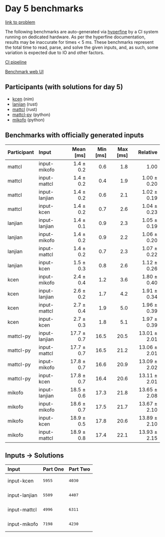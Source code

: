 # Day 5 benchmarks

[link to problem](https://adventofcode.com/2024/day/5)

The following benchmarks are auto-generated via
[hyperfine](https://github.com/sharkdp/hyperfine) by a CI system running on
dedicated hardware. As per the hyperfine documentation, results may be
inaccurate for times < 5 ms. These benchmarks represent the total time to read,
parse, and solve the given inputs, and, as such, some variation is expected due
to IO and other factors.

[CI pipeline](http://ci.papercode.net:8080/teams/main/pipelines/aoc2024)

[Benchmark web UI](https://aoc.ancalagon.black)


## Participants (with solutions for day 5)

- [kcen](https://github.com/kcen/aoc2024) (nim)
- [lanjian](https://github.com/lanjian/aoc-2024) (rust)
- [mattcl](https://github.com/mattcl/aoc2024) (rust)
- [mattcl-py](https://github.com/mattcl/aoc2024-py) (python)
- [mikofo](https://github.com/mikofo/aoc2024) (python)


## Benchmarks with officially generated inputs

| Participant | Input | Mean [ms] | Min [ms] | Max [ms] | Relative |
|:---|:---|---:|---:|---:|---:|
| mattcl | input-mikofo | 1.4 ± 0.2 | 0.6 | 1.8 | 1.00 |
| mattcl | input-mattcl | 1.4 ± 0.2 | 0.4 | 1.9 | 1.00 ± 0.20 |
| mattcl | input-lanjian | 1.4 ± 0.2 | 0.6 | 2.1 | 1.02 ± 0.19 |
| mattcl | input-kcen | 1.4 ± 0.2 | 0.7 | 2.6 | 1.04 ± 0.23 |
| lanjian | input-lanjian | 1.4 ± 0.1 | 0.9 | 2.3 | 1.05 ± 0.19 |
| lanjian | input-mikofo | 1.4 ± 0.2 | 0.9 | 2.2 | 1.06 ± 0.20 |
| lanjian | input-mattcl | 1.4 ± 0.2 | 0.7 | 2.3 | 1.07 ± 0.22 |
| lanjian | input-kcen | 1.5 ± 0.3 | 0.8 | 2.6 | 1.12 ± 0.26 |
| kcen | input-mikofo | 2.4 ± 0.4 | 1.2 | 3.6 | 1.80 ± 0.40 |
| kcen | input-lanjian | 2.6 ± 0.2 | 1.7 | 4.2 | 1.91 ± 0.34 |
| kcen | input-mattcl | 2.7 ± 0.4 | 1.9 | 5.0 | 1.96 ± 0.39 |
| kcen | input-kcen | 2.7 ± 0.3 | 1.8 | 5.1 | 1.97 ± 0.39 |
| mattcl-py | input-lanjian | 17.7 ± 0.7 | 16.5 | 20.5 | 13.01 ± 2.01 |
| mattcl-py | input-mattcl | 17.7 ± 0.7 | 16.5 | 21.2 | 13.06 ± 2.01 |
| mattcl-py | input-mikofo | 17.8 ± 0.7 | 16.6 | 20.9 | 13.09 ± 2.02 |
| mattcl-py | input-kcen | 17.8 ± 0.7 | 16.4 | 20.6 | 13.11 ± 2.01 |
| mikofo | input-lanjian | 18.5 ± 0.6 | 17.3 | 21.8 | 13.65 ± 2.08 |
| mikofo | input-mikofo | 18.6 ± 0.7 | 17.5 | 21.7 | 13.67 ± 2.10 |
| mikofo | input-kcen | 18.9 ± 0.5 | 17.8 | 20.6 | 13.89 ± 2.10 |
| mikofo | input-mattcl | 18.9 ± 0.8 | 17.4 | 22.1 | 13.93 ± 2.15 |


## Inputs -> Solutions

| Input | Part One | Part Two |
|:---|:---|:---|
|input-kcen|<pre>5955</pre>|<pre>4030</pre>|
|input-lanjian|<pre>5509</pre>|<pre>4407</pre>|
|input-mattcl|<pre>4996</pre>|<pre>6311</pre>|
|input-mikofo|<pre>7198</pre>|<pre>4230</pre>|